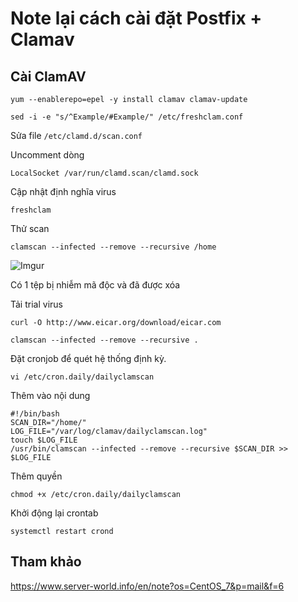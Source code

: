 # Note lại cách cài đặt Postfix + Clamav

## Cài ClamAV

    yum --enablerepo=epel -y install clamav clamav-update

    sed -i -e "s/^Example/#Example/" /etc/freshclam.conf

Sửa file `/etc/clamd.d/scan.conf`

Uncomment dòng 

    LocalSocket /var/run/clamd.scan/clamd.sock

Cập nhật định nghĩa virus

    freshclam

Thử scan

    clamscan --infected --remove --recursive /home

![Imgur](https://i.imgur.com/1vjdF6n.png)

Có 1 tệp bị nhiễm mã độc và đã được xóa

Tải trial virus

    curl -O http://www.eicar.org/download/eicar.com

    clamscan --infected --remove --recursive .

Đặt cronjob để quét hệ thống định kỳ.

    vi /etc/cron.daily/dailyclamscan

Thêm vào nội dung

    #!/bin/bash
    SCAN_DIR="/home/"
    LOG_FILE="/var/log/clamav/dailyclamscan.log"
    touch $LOG_FILE
    /usr/bin/clamscan --infected --remove --recursive $SCAN_DIR >> $LOG_FILE

Thêm quyền 

    chmod +x /etc/cron.daily/dailyclamscan

Khởi động lại crontab

    systemctl restart crond

## Tham khảo

https://www.server-world.info/en/note?os=CentOS_7&p=mail&f=6